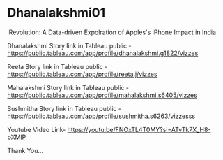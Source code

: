 # Dhanalakshmi01
iRevolution: A Data-driven Expolration of Apples's iPhone Impact in India  

Dhanalakshmi Story link in Tableau public - https://public.tableau.com/app/profile/dhanalakshmi.g1822/vizzes

Reeta Story link in Tableau public - https://public.tableau.com/app/profile/reeta.j/vizzes

Mahalakshmi Story link in Tableau public - https://public.tableau.com/app/profile/mahalakshmi.s6405/vizzes

Sushmitha Story link in Tableau public - https://public.tableau.com/app/profile/sushmitha.s6263/vizzesss

Youtube Video Link- https://youtu.be/FNOxTL4T0MY?si=ATvTk7X_H8-pXMlP

Thank You...
